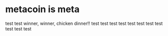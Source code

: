 # metacoin is meta

test
test
winner, winner, chicken dinner!!
test
test
test
test
test
test
test
test
test
test
test

